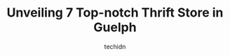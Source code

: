 ---
layout: ampstory
image: https://i0.wp.com/www.auto.or.id/wp-content/uploads/2023/06/st-vincent-de-paul-thrift-store-0-guelph-1686325913.jpeg?resize=640,853
author: techidn
featured: false
description: Guelph, Ontario, Canada is a haven for Thrift Store enthusiasts, boasting an impressive array of 7 top-notch establishments. Whether youre a seasoned connoisseur or simply curious to explor
title: Unveiling 7 Top-notch Thrift Store in Guelph
cover:
   title: Unveiling 7 Top-notch Thrift Store in Guelph
   subtitle: AUTO.OR.ID
   background: https://www.auto.or.id/wp-content/uploads/2023/06/st-vincent-de-paul-thrift-store-0-guelph-1686325913.jpeg

pages: 
 - layout: thirds
   top: <h1>#1 Goodwill Community Store & Donation Centre</h1>
   bottom: "<p>Used to be my FAVOURITE store in Guelph. Went today and I am NEVER EVER going back. You guys should be ashamed! Donated T-shirt for $15. A childs coat for $20.</p>"
   background: https://www.auto.or.id/wp-content/uploads/2023/06/st-vincent-de-paul-thrift-store-1-guelph-1686325915.jpeg
   backgroundblur: true
 - layout: thirds
   top: <h1>#2 The Salvation Army Thrift Store</h1>
   bottom: "<p>204 Silvercreek Pkwy N, Guelph, ON N1H 7P7, Canada</p>"
   background: https://www.auto.or.id/wp-content/uploads/2023/06/st-vincent-de-paul-thrift-store-2-guelph-1686325916.jpeg
   cta:
      link: https://www.auto.or.id/unveiling-7-top-notch-thrift-store-in-guelph/
      text: Unveiling 7 Top-notch Thrift Store in Guelph
 - layout: thirds
   top: <h1>#3 Habitat for Humanity GW Guelph ReStore</h1>
   bottom: "<p>104 Dawson Rd #300, Guelph, ON N1H 1A6, Canada</p>"
   background: https://images.unsplash.com/photo-1639927662977-8794d56a9050?ixlib=rb-4.0.3&ixid=MnwxMjA3fDB8MHxwaG90by1wYWdlfHx8fGVufDB8fHx8&auto=format&fit=crop&w=640&h=853&q=80
   cta:
      link: https://www.auto.or.id/unveiling-7-top-notch-thrift-store-in-guelph/
      text: Unveiling 7 Top-notch Thrift Store in Guelph
 - layout: thirds
   top: <h1>#4 Mission Thrift Store</h1>
   bottom: "<p>228 Victoria Rd S, Guelph, ON N1E 5R1, Canada</p>"
   background: https://images.unsplash.com/photo-1573806719978-9f22b2360fad?ixlib=rb-4.0.3&ixid=MnwxMjA3fDB8MHxwaG90by1wYWdlfHx8fGVufDB8fHx8&auto=format&fit=crop&w=640&h=853&q=80
   cta:
      link: https://www.auto.or.id/unveiling-7-top-notch-thrift-store-in-guelph/
      text: Unveiling 7 Top-notch Thrift Store in Guelph
 - layout: thirds
   top: <h1>#5 Consign Your Curves</h1>
   bottom: "<p>54 Elizabeth St, Guelph, ON N1E 2X2, Canada</p>"
   background: https://images.unsplash.com/photo-1504215680853-026ed2a45def?ixlib=rb-4.0.3&ixid=MnwxMjA3fDB8MHxwaG90by1wYWdlfHx8fGVufDB8fHx8&auto=format&fit=crop&w=640&h=853&q=80
   cta:
      link: https://www.auto.or.id/unveiling-7-top-notch-thrift-store-in-guelph/
      text: Unveiling 7 Top-notch Thrift Store in Guelph
 - layout: thirds
   top: <h1>#6 Style Encore Guelph</h1>
   bottom: "<p>170 Silvercreek Pkwy N, Guelph, ON N1H 7P7, Canada</p>"
   background: https://images.unsplash.com/photo-1608315397378-2c9895eade16?ixlib=rb-4.0.3&ixid=MnwxMjA3fDB8MHxwaG90by1wYWdlfHx8fGVufDB8fHx8&auto=format&fit=crop&w=640&h=853&q=80
   cta:
      link: https://www.auto.or.id/unveiling-7-top-notch-thrift-store-in-guelph/
      text: Unveiling 7 Top-notch Thrift Store in Guelph
 - layout: thirds
   top: <h1>#7 Wild Rose Consignment Clothing</h1>
   bottom: "<p>23 Macdonell St, Guelph, ON N1H 2Z4, Canada</p>"
   background: https://images.unsplash.com/photo-1632956557796-6868d5ecc6d2?ixlib=rb-4.0.3&ixid=MnwxMjA3fDB8MHxwaG90by1wYWdlfHx8fGVufDB8fHx8&auto=format&fit=crop&w=640&h=853&q=80
   cta:
      link: https://www.auto.or.id/unveiling-7-top-notch-thrift-store-in-guelph/
      text: Unveiling 7 Top-notch Thrift Store in Guelph
 - layout: thirds
   middle: Continue reading...
   background: https://images.unsplash.com/photo-1568616389393-4ca37d7e129f?ixlib=rb-4.0.3&ixid=MnwxMjA3fDB8MHxwaG90by1wYWdlfHx8fGVufDB8fHx8&auto=format&fit=crop&w=640&h=853&q=80
   cta:
      link: https://www.auto.or.id/unveiling-7-top-notch-thrift-store-in-guelph/
      text: Unveiling 7 Top-notch Thrift Store in Guelph

---